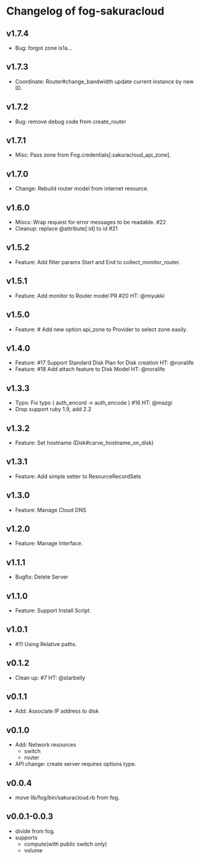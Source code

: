 # Changelog of fog-sakuracloud

## v1.7.4

- Bug: forgot zone is1a...

## v1.7.3

- Coordinate: Router#change_bandwidth update current instance by new ID.

## v1.7.2

- Bug: remove debug code from create_router

## v1.7.1

- Misc: Pass zone from Fog.credentials[:sakuracloud_api_zone].

## v1.7.0

- Change: Rebuild router model from internet resource.

## v1.6.0

- Miscs: Wrap request for error messages to be readable. #22
- Cleanup: replace @attribute[:id] to id #21

## v1.5.2

- Feature: Add filter params Start and End to collect_monitor_router.

## v1.5.1

- Feature: Add monitor to Router model PR #20 HT: @miyukki

## v1.5.0

- Feature: # Add new option api_zone to Provider to select zone easily.

## v1.4.0

- Feature: #17 Support Standard Disk Plan for Disk creation HT: @noralife
- Feature: #18 Add attach feature to Disk Model HT: @noralife

## v1.3.3

- Typo: Fix typo ( auth_encord -> auth_encode ) #16 HT: @mazgi
- Drop support ruby 1.9, add 2.2

## v1.3.2

- Feature: Set hostname (Disk#carve_hostname_on_disk)

## v1.3.1

- Feature: Add simple setter to ResourceRecordSets

## v1.3.0

- Feature: Manage Cloud DNS

## v1.2.0

- Feature: Manage Interface.

## v1.1.1

- Bugfix: Delete Server

## v1.1.0

- Feature: Support Install Script.

## v1.0.1

- #11 Using Relative paths.

## v0.1.2

- Clean up: #7 HT: @starbelly

## v0.1.1

- Add: Associate IP address to disk

## v0.1.0

- Add: Network resources
    - switch
    - router
- API change: create server requires options type.

## v0.0.4

- move lib/fog/bin/sakuracloud.rb from fog.

## v0.0.1-0.0.3

- divide from fog.
- supports
    - compute(with public switch only)
    - volume
